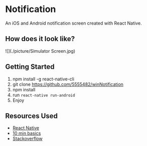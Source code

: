 # Notification
An iOS and Android notification screen created with React Native.

## How does it look like?
![](./picture/Simulator Screen.jpg)

## Getting Started

1. npm install -g react-native-cli
2. git clone https://github.com/5555482/winNotification
3. npm install
4. run `react-native run-android`
5. Enjoy

## Resources Used

* [React Native](https://github.com/facebook/react-native)
* [10 min basics](http://10minbasics.com/react-native-http-get-json/)
* [Stackoverflow](http://stackoverflow.com/questions/29452822/how-to-fetch-data-from-local-json-file-on-react-native)
